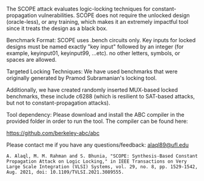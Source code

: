 The SCOPE attack evaluates logic-locking techniques for constant-propagation vulnerabilities. SCOPE does not require the unlocked design (oracle-less), or any training, which makes it an extremely impactful tool since it treats the design as a black box.

Benchmark Format: SCOPE uses .bench circuits only. Key inputs for locked designs must be named exactly "key input" followed by an integer (for example, keyinput01, keyinput99, ...etc). no other letters, symbols, or spaces are allowed.

Targeted Locking Techniques: We have used benchmarks that were originally generated by Pramod Subramanian's locking tool.

Additionally, we have created randomly inserted MUX-based locked benchmarks, these include c6288 (which is resilient to SAT-based attacks, but not to constant-propagation attacks).

Tool dependency: Please download and install the ABC compiler in the provided folder in order to run the tool. The compiler can be found here: 

https://github.com/berkeley-abc/abc

Please contact me if you have any questions/feedback: alaql89@ufl.edu

``` A. Alaql, M. M. Rahman and S. Bhunia, "SCOPE: Synthesis-Based Constant Propagation Attack on Logic Locking," in IEEE Transactions on Very Large Scale Integration (VLSI) Systems, vol. 29, no. 8, pp. 1529-1542, Aug. 2021, doi: 10.1109/TVLSI.2021.3089555. ```
